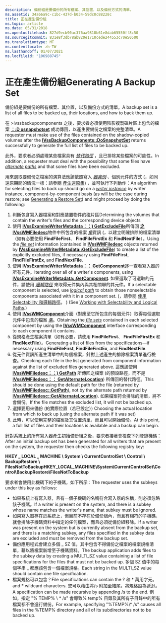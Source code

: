 ```yaml
---
description: 備份組是要備份的所有檔案、其位置，以及備份方式的清單。
ms.assetid: 34a66a9c-c1bc-437d-b034-59dc0c88228c
title: 正在產生備份組
ms.topic: article
ms.date: 05/31/2018
ms.openlocfilehash: 827d9ecb90ac376aa9818b61e8dab65550ff8c50
ms.sourcegitcommit: 831e8f3db78ab820e1710cede244553c70e50500
ms.translationtype: MT
ms.contentlocale: zh-TW
ms.lasthandoff: 01/07/2021
ms.locfileid: "106988745"
---
```

# <a name="generating-a-backup-set"></a><span data-ttu-id="467ea-103">正在產生備份組</span><span class="sxs-lookup"><span data-stu-id="467ea-103">Generating A Backup Set</span></span>

<span data-ttu-id="467ea-104">備份組是要備份的所有檔案、其位置，以及備份方式的清單。</span><span class="sxs-lookup"><span data-stu-id="467ea-104">A backup set is a list of all files to be backed up, their locations, and how to back them up.</span></span>

<span data-ttu-id="467ea-105">在 >ivssbackupcomponents 之後，要求者必須使用陰影複製磁片區上包含的檔案 [**：:D osnapshotset**](/windows/desktop/api/VsBackup/nf-vsbackup-ivssbackupcomponents-dosnapshotset) 成功傳回，以產生要備份之檔案的完整清單。</span><span class="sxs-lookup"><span data-stu-id="467ea-105">A requester must make use of the files contained on the shadow-copied volumes after the [**IVssBackupComponents::DoSnapshotSet**](/windows/desktop/api/VsBackup/nf-vsbackup-ivssbackupcomponents-dosnapshotset) returns successfully to generate the full list of files to be backed up.</span></span>

<span data-ttu-id="467ea-106">此外，要求者必須處理某些檔案具有 [*替代路徑*](vssgloss-a.md) ，且已排除某些檔案的可能性。</span><span class="sxs-lookup"><span data-stu-id="467ea-106">In addition, a requester must deal with the possibility that some files have [*alternate paths*](vssgloss-a.md) and that some files have been excluded.</span></span>

<span data-ttu-id="467ea-107">用來選取要備份之檔案的演算法應該依照寫入 [*器實例*](vssgloss-w.md) 、個別元件的方式 (，如同還原期間的情況一樣：請參閱 [產生還原集](generating-a-restore-set.md)) ，並可執行下列動作：</span><span class="sxs-lookup"><span data-stu-id="467ea-107">An algorithm for selecting files to back up should go on a [*writer instance*](vssgloss-w.md) by writer instance, component-by-component basis (as will be the case during restore; see [Generating a Restore Set](generating-a-restore-set.md)) and might proceed by doing the following:</span></span>

1.  <span data-ttu-id="467ea-108">判斷包含寫入器檔案和對應裝置物件的磁片區</span><span class="sxs-lookup"><span data-stu-id="467ea-108">Determining the volumes that contain the writer's files and the corresponding device objects</span></span>
2.  <span data-ttu-id="467ea-109">使用 [**IVssExamineWriterMetadata：：) GetExcludeFile**](/windows/desktop/api/VsBackup/nf-vsbackup-ivssexaminewritermetadata-getexcludefile)所傳回 [**之 IVssWMFiledesc**](/windows/desktop/api/VsWriter/nl-vswriter-ivsswmfiledesc)物件中所包含的檔案 [*集*](vssgloss-f.md)資訊 (，以建立明確排除的檔案清單（如有必要使用 **FindFileFirst**、 **FindFileFirstEx** 和 **FindNextFile**）。</span><span class="sxs-lookup"><span data-stu-id="467ea-109">Using the [*file set*](vssgloss-f.md) information (contained in [**IVssWMFiledesc**](/windows/desktop/api/VsWriter/nl-vswriter-ivsswmfiledesc) objects returned by [**IVssExamineWriterMetadata::GetExcludeFile**](/windows/desktop/api/VsBackup/nf-vsbackup-ivssexaminewritermetadata-getexcludefile)) to create a list of the explicitly excluded files, if necessary using **FindFileFirst**, **FindFileFirstEx**, and **FindNextFile**.</span></span>
3.  <span data-ttu-id="467ea-110">使用 [**IVssExamineWriterMetadata：： GetComponent**](/windows/desktop/api/VsBackup/nf-vsbackup-ivssexaminewritermetadata-getcomponent)逐一查看寫入器的所有元件。</span><span class="sxs-lookup"><span data-stu-id="467ea-110">Iterating over all of a writer's components, using [**IVssExamineWriterMetadata::GetComponent**](/windows/desktop/api/VsBackup/nf-vsbackup-ivssexaminewritermetadata-getcomponent).</span></span> <span data-ttu-id="467ea-111">如果選取了可選取的元件，請使用 [*邏輯路徑*](vssgloss-l.md) 來取得元件集內與其相關聯的其元件。</span><span class="sxs-lookup"><span data-stu-id="467ea-111">If a selectable component is selected, use [*logical path*](vssgloss-l.md) to obtain those nonselectable components associated with it in a component set.</span></span> <span data-ttu-id="467ea-112"> (，請參閱 [使用 Selectability 和邏輯路徑](working-with-selectability-and-logical-paths.md)。 ) </span><span class="sxs-lookup"><span data-stu-id="467ea-112">(See [Working with Selectability and Logical Paths](working-with-selectability-and-logical-paths.md).)</span></span>
4.  <span data-ttu-id="467ea-113">使用 [**IVssWMComponent**](/windows/desktop/api/VsBackup/nl-vsbackup-ivsswmcomponent)介面（對應至它所包含的每個元件）取得每個選取元件中包含的檔案 [*集*](vssgloss-f.md)。</span><span class="sxs-lookup"><span data-stu-id="467ea-113">Obtaining the [*file sets*](vssgloss-f.md) contained in each selected component by using the [**IVssWMComponent**](/windows/desktop/api/VsBackup/nl-vsbackup-ivsswmcomponent) interface corresponding to each component it contains.</span></span>
5.  <span data-ttu-id="467ea-114">從規格產生檔案清單（如有必要，請使用 **FindFileFirst**、 **FindFileFirstEx** 和 **FindNextFile**）。</span><span class="sxs-lookup"><span data-stu-id="467ea-114">Generating a list of files from the specifications—if necessary using **FindFileFirst**, **FindFileFirstEx**, and **FindNextFile**.</span></span>
6.  <span data-ttu-id="467ea-115">從元件資訊所產生清單中的每個檔案，針對上述產生的排除檔案清單進行檢查。</span><span class="sxs-lookup"><span data-stu-id="467ea-115">Checking each file in the list generated from component information against the list of excluded files generated above.</span></span> <span data-ttu-id="467ea-116">這應該使用 [**IVssWMFiledesc：：) GetPath**](/windows/desktop/api/VsWriter/nf-vswriter-ivsswmfiledesc-getpath) 所傳回之檔案 (的預設路徑，而不是 [**IVssWMFiledesc：： GetAlternateLocation**](/windows/desktop/api/VsWriter/nf-vswriter-ivsswmfiledesc-getalternatelocation)) 所傳回的替代路徑。</span><span class="sxs-lookup"><span data-stu-id="467ea-116">This should be done using the default path for the file (returned by [**IVssWMFiledesc::GetPath**](/windows/desktop/api/VsWriter/nf-vswriter-ivsswmfiledesc-getpath)), not by the alternate path returned by [**IVssWMFiledesc::GetAlternateLocation**](/windows/desktop/api/VsWriter/nf-vswriter-ivsswmfiledesc-getalternatelocation)).</span></span> <span data-ttu-id="467ea-117">如果檔案符合排除的清單，將不會備份。</span><span class="sxs-lookup"><span data-stu-id="467ea-117">If the file matches the excluded list, it will not be backed up.</span></span>
7.  <span data-ttu-id="467ea-118">選擇要用來備份 (的實際位置（若已設定）) </span><span class="sxs-lookup"><span data-stu-id="467ea-118">Choosing the actual location from which to back up (using the alternate path if it was set)</span></span>
8.  <span data-ttu-id="467ea-119">此時，可以使用完整的檔案及其位置清單，而且可以開始備份。</span><span class="sxs-lookup"><span data-stu-id="467ea-119">At this point, a full list of files and their locations is available and a backup can begin.</span></span>

<span data-ttu-id="467ea-120">針對系統上的所有寫入器產生初始備份組之後，要求者接著會檢查下列登錄機碼：</span><span class="sxs-lookup"><span data-stu-id="467ea-120">After an initial backup set has been generated for all writers that are present on the system, the requester then checks the following registry key:</span></span>

<span data-ttu-id="467ea-121">**HKEY \_ LOCAL \_ MACHINE \\ System \\ CurrentControlSet \\ Control \\ BackupRestore \\ FilesNotToBackup**</span><span class="sxs-lookup"><span data-stu-id="467ea-121">**HKEY\_LOCAL\_MACHINE\\System\\CurrentControlSet\\Control\\BackupRestore\\FilesNotToBackup**</span></span>

<span data-ttu-id="467ea-122">要求者會使用此機碼下的子機碼，如下所示：</span><span class="sxs-lookup"><span data-stu-id="467ea-122">The requester uses the subkeys under this key as follows:</span></span>

-   <span data-ttu-id="467ea-123">如果系統上有寫入器，且有一個子機碼的名稱符合寫入器的名稱，則必須忽略該子機碼。</span><span class="sxs-lookup"><span data-stu-id="467ea-123">If a writer is present on the system, and there is a subkey whose name matches the writer's name, that subkey must be ignored.</span></span>
-   <span data-ttu-id="467ea-124">如果寫入器存在於系統上，但目前不存在於備份組內，而且有相符的子機碼，就會排除子機碼資料中指定的任何檔案，而且必須從備份組移除。</span><span class="sxs-lookup"><span data-stu-id="467ea-124">If a writer was present on the system but is currently absent from the backup set, and there is a matching subkey, any files specified in the subkey data are excluded and must be removed from the backup set.</span></span>
-   <span data-ttu-id="467ea-125">備份應用程式會建立多個 \_ SZ 值，其中包含不得備份之檔案的檔案規格清單，藉以將檔案新增至子機碼資料。</span><span class="sxs-lookup"><span data-stu-id="467ea-125">The backup application adds files to the subkey data by creating a MULTI\_SZ value containing a list of file specifications for the files that must not be backed up.</span></span> <span data-ttu-id="467ea-126">多個 SZ 值中的每個字串 \_ 都應該包含一個檔案規格。</span><span class="sxs-lookup"><span data-stu-id="467ea-126">Each string in the MULTI\_SZ value should contain one file specification.</span></span>
-   <span data-ttu-id="467ea-127">檔案規格可以包含？</span><span class="sxs-lookup"><span data-stu-id="467ea-127">File specifications can contain the ?</span></span> <span data-ttu-id="467ea-128">和 \* 萬用字元。</span><span class="sxs-lookup"><span data-stu-id="467ea-128">and \* wildcard characters.</span></span> <span data-ttu-id="467ea-129">您可以藉由將/s 附加至結尾，將規格設為遞迴。</span><span class="sxs-lookup"><span data-stu-id="467ea-129">A specification can be made recursive by appending /s to the end.</span></span> <span data-ttu-id="467ea-130">例如，指定 "% TEMP% \\ \* /s" 會導致% temp% 目錄及其所有子目錄中的所有檔案都不會進行備份。</span><span class="sxs-lookup"><span data-stu-id="467ea-130">For example, specifying "%TEMP%\\\* /s" causes all files in the %TEMP% directory and all of its subdirectories not to be backed up.</span></span>

 

 



